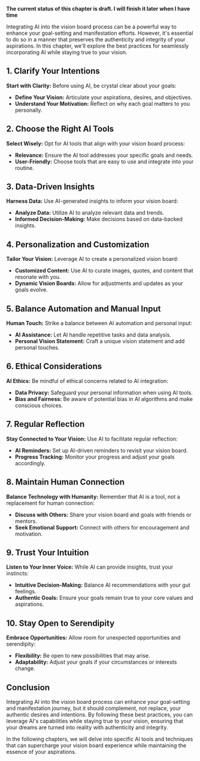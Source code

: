 **The current status of this chapter is draft. I will finish it later when I have time**

Integrating AI into the vision board process can be a powerful way to enhance your goal-setting and manifestation efforts. However, it's essential to do so in a manner that preserves the authenticity and integrity of your aspirations. In this chapter, we'll explore the best practices for seamlessly incorporating AI while staying true to your vision.

**1. Clarify Your Intentions**
------------------------------

**Start with Clarity:** Before using AI, be crystal clear about your goals:

* **Define Your Vision:** Articulate your aspirations, desires, and objectives.
* **Understand Your Motivation:** Reflect on why each goal matters to you personally.

**2. Choose the Right AI Tools**
--------------------------------

**Select Wisely:** Opt for AI tools that align with your vision board process:

* **Relevance:** Ensure the AI tool addresses your specific goals and needs.
* **User-Friendly:** Choose tools that are easy to use and integrate into your routine.

**3. Data-Driven Insights**
---------------------------

**Harness Data:** Use AI-generated insights to inform your vision board:

* **Analyze Data:** Utilize AI to analyze relevant data and trends.
* **Informed Decision-Making:** Make decisions based on data-backed insights.

**4. Personalization and Customization**
----------------------------------------

**Tailor Your Vision:** Leverage AI to create a personalized vision board:

* **Customized Content:** Use AI to curate images, quotes, and content that resonate with you.
* **Dynamic Vision Boards:** Allow for adjustments and updates as your goals evolve.

**5. Balance Automation and Manual Input**
------------------------------------------

**Human Touch:** Strike a balance between AI automation and personal input:

* **AI Assistance:** Let AI handle repetitive tasks and data analysis.
* **Personal Vision Statement:** Craft a unique vision statement and add personal touches.

**6. Ethical Considerations**
-----------------------------

**AI Ethics:** Be mindful of ethical concerns related to AI integration:

* **Data Privacy:** Safeguard your personal information when using AI tools.
* **Bias and Fairness:** Be aware of potential bias in AI algorithms and make conscious choices.

**7. Regular Reflection**
-------------------------

**Stay Connected to Your Vision:** Use AI to facilitate regular reflection:

* **AI Reminders:** Set up AI-driven reminders to revisit your vision board.
* **Progress Tracking:** Monitor your progress and adjust your goals accordingly.

**8. Maintain Human Connection**
--------------------------------

**Balance Technology with Humanity:** Remember that AI is a tool, not a replacement for human connection:

* **Discuss with Others:** Share your vision board and goals with friends or mentors.
* **Seek Emotional Support:** Connect with others for encouragement and motivation.

**9. Trust Your Intuition**
---------------------------

**Listen to Your Inner Voice:** While AI can provide insights, trust your instincts:

* **Intuitive Decision-Making:** Balance AI recommendations with your gut feelings.
* **Authentic Goals:** Ensure your goals remain true to your core values and aspirations.

**10. Stay Open to Serendipity**
--------------------------------

**Embrace Opportunities:** Allow room for unexpected opportunities and serendipity:

* **Flexibility:** Be open to new possibilities that may arise.
* **Adaptability:** Adjust your goals if your circumstances or interests change.

**Conclusion**
--------------

Integrating AI into the vision board process can enhance your goal-setting and manifestation journey, but it should complement, not replace, your authentic desires and intentions. By following these best practices, you can leverage AI's capabilities while staying true to your vision, ensuring that your dreams are turned into reality with authenticity and integrity.

In the following chapters, we will delve into specific AI tools and techniques that can supercharge your vision board experience while maintaining the essence of your aspirations.
